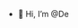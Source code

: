 - 👋 Hi, I’m @De

<!---
adman997- 👀 I’m interested in ...
- 💞️ I’m looking to collaborate on ...
- 🌱 I’m currently learning ...
- 📫 How to reach me ...
Deadman997/Deadman997 is a ✨ special ✨ repository because its `README.md` (this file) appears on your GitHub profile.
You can click the Preview link to take a look at your changes.
--->
